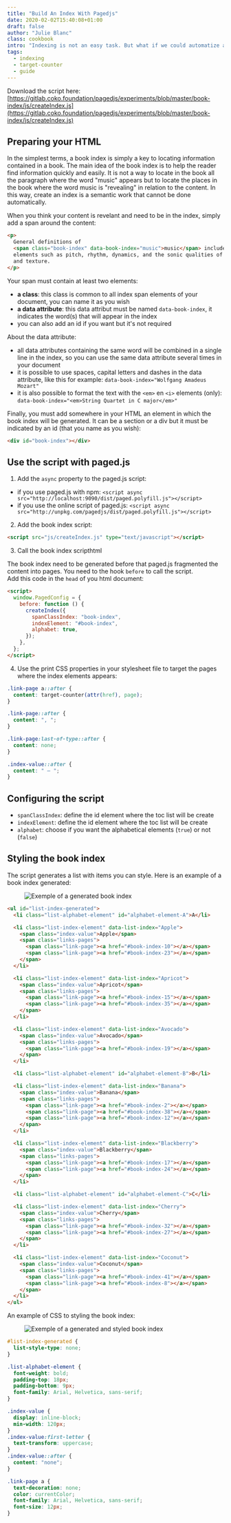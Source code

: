 ```yaml
---
title: "Build An Index With Pagedjs"
date: 2020-02-02T15:40:08+01:00
draft: false
author: "Julie Blanc"
class: cookbook
intro: "Indexing is not an easy task. But what if we could automatize a bit the whole experience, on the export? Here is how you can do it with Paged.js"
tags:
  - indexing
  - target-counter
  - guide
---
```


Download the script here: [https://gitlab.coko.foundation/pagedjs/experiments/blob/master/book-index/js/createIndex.js](https://gitlab.coko.foundation/pagedjs/experiments/blob/master/book-index/js/createIndex.js)

## Preparing your HTML

In the simplest terms, a book index is simply a key to locating information contained in a book. The main idea of the book index is to help the reader find information quickly and easily. It is not a way to locate in the book all the paragraph where the word "music" appears but to locate the places in the book where the word music is "revealing" in relation to the content. In this way, create an index is a semantic work that cannot be done automatically.

When you think your content is revelant and need to be in the index, simply add a span around the content:

```html
<p>
  General definitions of
  <span class="book-index" data-book-index="music">music</span> include common
  elements such as pitch, rhythm, dynamics, and the sonic qualities of timbre
  and texture.
</p>
```

Your span must contain at least two elements:

- **a class**: this class is common to all index span elements of your document, you can name it as you wish
- **a data attribute**: this data attribut must be named `data-book-index`, it indicates the word(s) that will appear in the index
- you can also add an id if you want but it's not required

About the data attribute:

- all data attributes containing the same word will be combined in a single line in the index, so you can use the same data attribute several times in your document
- it is possible to use spaces, capital letters and dashes in the data attribute, like this for example: `data-book-index="Wolfgang Amadeus Mozart"`
- it is also possible to format the text with the `<em>` en `<i>` elements (only): `data-book-index="<em>String Quartet in C major</em>"`

Finally, you must add somewhere in your HTML an element in which the book index will be generated. It can be a section or a div but it must be indicated by an id (that you name as you wish):

```html
<div id="book-index"></div>
```

## Use the script with paged.js

1. Add the `async` property to the paged.js script:

- if you use paged.js with npm: `<script async src="http://localhost:9090/dist/paged.polyfill.js"></script>`
- if you use the online script of paged.js: `<script async src="http://unpkg.com/pagedjs/dist/paged.polyfill.js"></script>`

2. Add the book index script:

```html
<script src="js/createIndex.js" type="text/javascript"></script>
```

3. Call the book index scripthtml

The book index need to be generated before that paged.js fragmented the content into pages. You need to the hook `before` to call the script.  
Add this code in the `head` of you html document:

```html
<script>
  window.PagedConfig = {
    before: function () {
      createIndex({
        spanClassIndex: "book-index",
        indexElement: "#book-index",
        alphabet: true,
      });
    },
  };
</script>
```

4. Use the print CSS properties in your stylesheet file to target the pages where the index elements appears:

```css
.link-page a::after {
  content: target-counter(attr(href), page);
}

.link-page::after {
  content: ", ";
}

.link-page:last-of-type::after {
  content: none;
}

.index-value::after {
  content: " – ";
}
```

## Configuring the script

- `spanClassIndex`: define the id element where the toc list will be create
- `indexElement`: define the id element where the toc list will be create
- `alphabet`: choose if you want the alphabetical elements (`true`) or not (`false`)

## Styling the book index

The script generates a list with items you can style. Here is an example of a book index generated:

<figure> <img src="/images/example-index.png" alt="Exemple of a generated book index" /></figure>

```html
<ul id="list-index-generated">
  <li class="list-alphabet-element" id="alphabet-element-A">A</li>

  <li class="list-index-element" data-list-index="Apple">
    <span class="index-value">Apple</span>
    <span class="links-pages">
      <span class="link-page"><a href="#book-index-10"></a></span>
      <span class="link-page"><a href="#book-index-23"></a></span>
    </span>
  </li>

  <li class="list-index-element" data-list-index="Apricot">
    <span class="index-value">Apricot</span>
    <span class="links-pages">
      <span class="link-page"><a href="#book-index-15"></a></span>
      <span class="link-page"><a href="#book-index-35"></a></span>
    </span>
  </li>

  <li class="list-index-element" data-list-index="Avocado">
    <span class="index-value">Avocado</span>
    <span class="links-pages">
      <span class="link-page"><a href="#book-index-19"></a></span>
    </span>
  </li>

  <li class="list-alphabet-element" id="alphabet-element-B">B</li>

  <li class="list-index-element" data-list-index="Banana">
    <span class="index-value">Banana</span>
    <span class="links-pages">
      <span class="link-page"><a href="#book-index-2"></a></span>
      <span class="link-page"><a href="#book-index-38"></a></span>
      <span class="link-page"><a href="#book-index-12"></a></span>
    </span>
  </li>

  <li class="list-index-element" data-list-index="Blackberry">
    <span class="index-value">Blackberry</span>
    <span class="links-pages">
      <span class="link-page"><a href="#book-index-17"></a></span>
      <span class="link-page"><a href="#book-index-24"></a></span>
    </span>
  </li>

  <li class="list-alphabet-element" id="alphabet-element-C">C</li>

  <li class="list-index-element" data-list-index="Cherry">
    <span class="index-value">Cherry</span>
    <span class="links-pages">
      <span class="link-page"><a href="#book-index-32"></a></span>
      <span class="link-page"><a href="#book-index-27"></a></span>
    </span>
  </li>

  <li class="list-index-element" data-list-index="Coconut">
    <span class="index-value">Coconut</span>
    <span class="links-pages">
      <span class="link-page"><a href="#book-index-41"></a></span>
      <span class="link-page"><a href="#book-index-8"></a></span>
    </span>
  </li>
</ul>
```

An example of CSS to styling the book index:

<figure> <img src="/images/example-index-styled.png" alt="Exemple of a generated and styled book index" /></figure>

```css
#list-index-generated {
  list-style-type: none;
}

.list-alphabet-element {
  font-weight: bold;
  padding-top: 18px;
  padding-bottom: 9px;
  font-family: Arial, Helvetica, sans-serif;
}

.index-value {
  display: inline-block;
  min-width: 120px;
}
.index-value:first-letter {
  text-transform: uppercase;
}
.index-value::after {
  content: "none";
}

.link-page a {
  text-decoration: none;
  color: currentColor;
  font-family: Arial, Helvetica, sans-serif;
  font-size: 12px;
}
```
